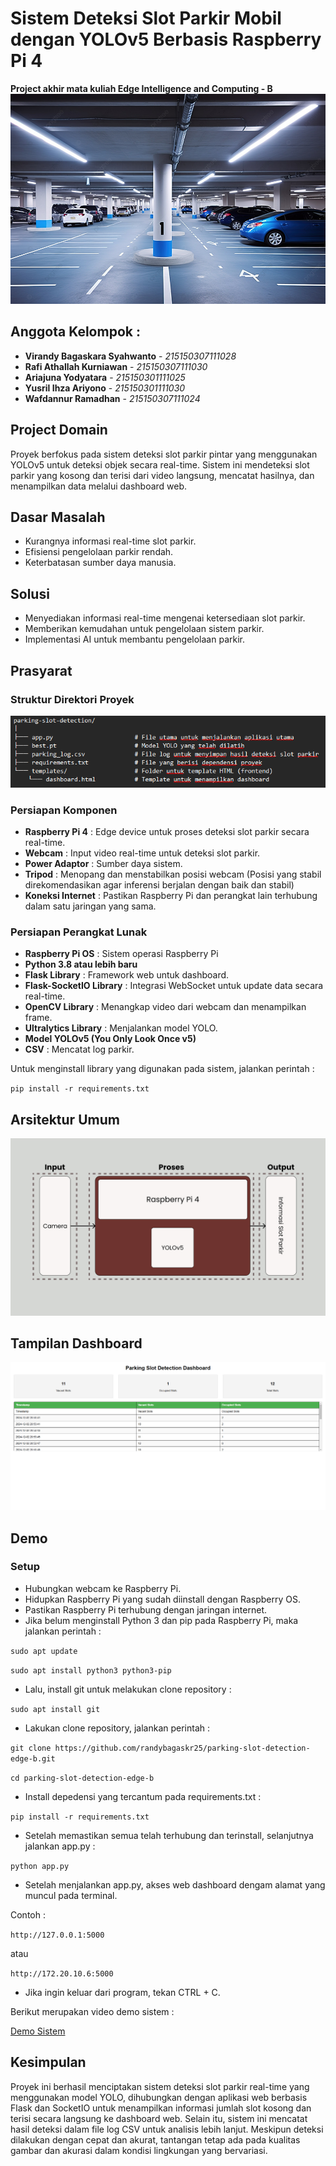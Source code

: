 # Sistem Deteksi Slot Parkir Mobil dengan YOLOv5 Berbasis Raspberry Pi 4
**Project akhir mata kuliah Edge Intelligence and Computing - B**
![cover](assets/cover.jpg)

## Anggota Kelompok : ##
- **Virandy Bagaskara Syahwanto** - *215150307111028*
- **Rafi Athallah Kurniawan** - *215150307111030*
- **Ariajuna Yodyatara** - *215150301111025*
- **Yusril Ihza Ariyono** - *215150301111030*
- **Wafdannur Ramadhan** - *215150307111024*

## Project Domain
Proyek berfokus pada sistem deteksi slot parkir pintar yang menggunakan YOLOv5 untuk deteksi objek secara real-time. Sistem ini mendeteksi slot parkir yang kosong dan terisi dari video langsung, mencatat hasilnya, dan menampilkan data melalui dashboard web.

## Dasar Masalah
- Kurangnya informasi real-time slot parkir.
- Efisiensi pengelolaan parkir rendah.
- Keterbatasan sumber daya manusia.

## Solusi
- Menyediakan informasi real-time mengenai ketersediaan slot parkir.
- Memberikan kemudahan untuk pengelolaan sistem parkir.
- Implementasi AI untuk membantu pengelolaan parkir.

## Prasyarat
### Struktur Direktori Proyek

![Struktur File](assets/struktur-file-proyek.png)

### Persiapan Komponen
- **Raspberry Pi 4** : Edge device untuk proses deteksi slot parkir secara real-time.
- **Webcam** : Input video real-time untuk deteksi slot parkir. 
- **Power Adaptor** : Sumber daya sistem.
- **Tripod** : Menopang dan menstabilkan posisi webcam (Posisi yang stabil direkomendasikan agar inferensi berjalan dengan baik dan stabil)
- **Koneksi Internet** : Pastikan Raspberry Pi dan perangkat lain terhubung dalam satu jaringan yang sama.

### Persiapan Perangkat Lunak
- **Raspberry Pi OS** : Sistem operasi Raspberry Pi
- **Python 3.8 atau lebih baru** 
- **Flask Library** : Framework web untuk dashboard.
- **Flask-SocketIO Library** : Integrasi WebSocket untuk update data secara real-time.
- **OpenCV Library** : Menangkap video dari webcam dan menampilkan frame.
- **Ultralytics Library** : Menjalankan model YOLO.
- **Model YOLOv5 (You Only Look Once v5)**
- **CSV** : Mencatat log parkir.

Untuk menginstall library yang digunakan pada sistem, jalankan perintah :

`pip install -r requirements.txt`

## Arsitektur Umum
![Arsitektur Umum Sistem](assets/arsitektur.jpg)

## Tampilan Dashboard
![Dashboard](assets/dashboard.png)

## Demo
### Setup ###
- Hubungkan webcam ke Raspberry Pi.
- Hidupkan Raspberry Pi yang sudah diinstall dengan Raspberry OS.
- Pastikan Raspberry Pi terhubung dengan jaringan internet.
- Jika belum menginstall Python 3 dan pip pada Raspberry Pi, maka jalankan perintah :

`sudo apt update` 

`sudo apt install python3 python3-pip`

- Lalu, install git untuk melakukan clone repository :

`sudo apt install git`

- Lakukan clone repository, jalankan perintah :

`git clone https://github.com/randybagaskr25/parking-slot-detection-edge-b.git`

`cd parking-slot-detection-edge-b`

- Install depedensi yang tercantum pada requirements.txt :

`pip install -r requirements.txt`

- Setelah memastikan semua telah terhubung dan terinstall, selanjutnya jalankan app.py :

`python app.py`

- Setelah menjalankan app.py, akses web dashboard dengam alamat yang muncul pada terminal.

Contoh :

`http://127.0.0.1:5000`

atau

`http://172.20.10.6:5000`

- Jika ingin keluar dari program, tekan CTRL + C.

Berikut merupakan video demo sistem :

[Demo Sistem](assets/demo.mp4)

## Kesimpulan
Proyek ini berhasil menciptakan sistem deteksi slot parkir real-time yang menggunakan model YOLO, dihubungkan dengan aplikasi web berbasis Flask dan SocketIO untuk menampilkan informasi jumlah slot kosong dan terisi secara langsung ke dashboard web. Selain itu, sistem ini mencatat hasil deteksi dalam file log CSV untuk analisis lebih lanjut. Meskipun deteksi dilakukan dengan cepat dan akurat, tantangan tetap ada pada kualitas gambar dan akurasi dalam kondisi lingkungan yang bervariasi.
